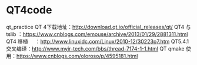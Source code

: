 # QT4code
qt_practice
QT 4下载地址：http://download.qt.io/official_releases/qt/ 
QT4 与 tslib ：https://www.cnblogs.com/emouse/archive/2013/01/29/2881311.html
QT4 移植     ：http://www.linuxidc.com/Linux/2010-12/30223p7.htm
QT5.4.1 交叉编译：http://www.myir-tech.com/bbs/thread-7174-1-1.html
QT qmake 使用：https://www.cnblogs.com/oloroso/p/4595181.html

